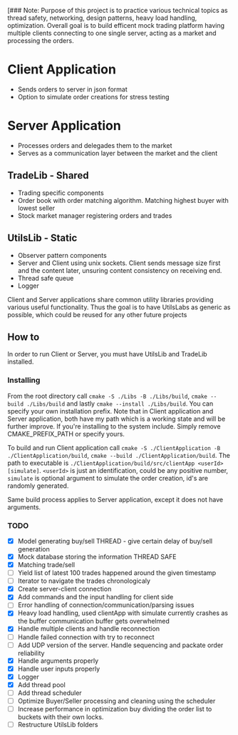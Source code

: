 [### Note:
Purpose of this project is to practice various technical topics as thread safety, networking, design patterns, heavy load handling, optimization. Overall goal is to build efficent mock trading platform having multiple clients connecting to one single server, acting as a market and processing the orders.

# Client Application
- Sends orders to server in json format
- Option to simulate order creations for stress testing

# Server Application
- Processes orders and delegades them to the market
- Serves as a communication layer between the market and the client

## TradeLib - Shared
- Trading specific components
- Order book with order matching algorithm. Matching highest buyer with lowest seller
- Stock market manager registering orders and trades

## UtilsLib - Static
- Observer pattern components
- Server and Client using unix sockets. Client sends message size first and the content later, unsuring content consistency on receiving end.
- Thread safe queue
- Logger

Client and Server applications share common utility libraries providing various useful functionality. Thus the goal is to have UtilsLabs as generic as possible, which could be reused for any other future projects

## How to

In order to run Client or Server, you must have UtilsLib and TradeLib installed.

### Installing

From the root directory call `cmake -S ./Libs -B ./Libs/build`, `cmake --build ./Libs/build` and lastly `cmake --install ./Libs/build`. You can specify your own installation prefix. Note that in Client application and Server application, both have my path which is a working state and will be further improve. If you're installing to the system include. Simply remove CMAKE_PREFIX_PATH or specify yours.

To build and run Client application call `cmake -S ./ClientApplication -B ./ClientApplication/build`, `cmake --build ./ClientApplication/build`. The path to executable is `./ClientApplication/build/src/clientApp <userId> [simulate]`.
 `<userId>` is just an identification, could be any positive number, `simulate` is optional argument to simulate the order creation, id's are randomly generated.
 
 Same build process applies to Server application, except it does not have arguments.

### TODO
- [x] Model generating buy/sell THREAD - give certain delay of buy/sell generation
- [x] Mock database storing the information THREAD SAFE
- [x] Matching trade/sell
- [ ] Yield list of latest 100 trades happened around the given timestamp
- [ ] Iterator to navigate the trades chronologicaly
- [x] Create server-client connection
- [x] Add commands and the input handling for client side
- [ ] Error handling of connection/communication/parsing issues
- [x] Heavy load handling, used clientApp with simulate currently crashes as the buffer communication buffer gets overwhelmed
- [x] Handle multiple clients and handle reconnection
- [ ] Handle failed connection with try to reconnect
- [ ] Add UDP version of the server. Handle sequencing and packate order reliability
- [x] Handle arguments properly
- [x] Handle user inputs properly
- [x] Logger
- [x] Add thread pool
- [ ] Add thread scheduler
- [ ] Optimize Buyer/Seller processing and cleaning using the scheduler
- [ ] Increase performance in optimization buy dividing the order list to buckets with their own locks.
- [ ] Restructure UtilsLib folders
